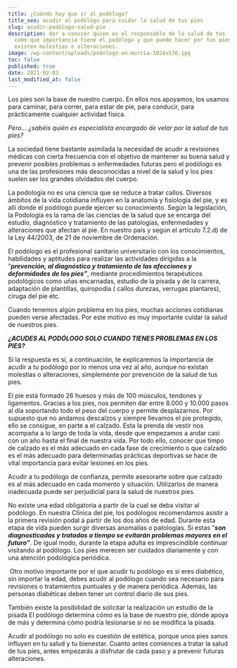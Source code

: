```yaml
---
title: ¿Cuándo hay que ir al podólogo?
title_seo: acudir al podólogo para cuidar la salud de tus pies
slug: acudir-podólogo-salud-pie
description: dar a conocer quien es el responsable de la salud de tus  pies asó
  como que importancia tiene el podólogo y que puede hacer por tus pies cuando
  existen molestias o alteraciones.
image: /wp-content/uploads/podologo-en-murcia-1024x576.jpg
toc: false
published: true
date: 2021-02-03
last_modified_at: false
---
```

Los pies son la base de nuestro cuerpo. En ellos nos apoyamos, los usamos para caminar, para correr, para estar de pie, para conducir, para prácticamente cualquier actividad física.  

*Pero… ¿sabéis quién es especialista encargado de velar por la salud de tus pies?*

La sociedad tiene bastante asimilada la necesidad de acudir a revisiones médicas con cierta frecuencia con el objetivo de mantener su buena salud y prevenir posibles problemas o enfermedades futuras pero el podólogo es una de las profesiones más desconocidas a nivel de la salud y los pies suelen ser los grandes olvidados del cuerpo. 

La podología no es una ciencia que se reduce a tratar callos. Diversos ámbitos de la vida cotidiana influyen en la anatomía y fisiología del pie, y es allí donde el podólogo puede ejercer su conocimiento. Según la legislación, la Podología es la rama de las ciencias de la salud que se encarga del estudio, diagnóstico y tratamiento de las patologías, enfermedades y alteraciones que afectan al pie. En nuestro país y según el artículo 7.2.d) de la Ley 44/2003, de 21 de noviembre de Ordenación.

El podólogo es el profesional sanitario universitario con los conocimientos, habilidades y aptitudes para realizar las actividades dirigidas a la “***prevención, al diagnóstico y tratamiento de las afecciones y deformidades de los pies”***, mediante procedimientos terapéuticos podológicos como uñas encarnadas, estudio de la pisada y de la carrera, adaptación de plantillas, quiropodia ( callos durezas, verrugas plantares), ciruga del pie etc. 

Cuando tenemos algún problema en los pies, muchas acciones cotidianas pueden verse afectadas. Por este motivo es muy importante cuidar la salud de nuestros pies.

***¿ACUDES AL PODÓLOGO SOLO CUANDO TIENES PROBLEMAS EN LOS PIES?*** 

Si la respuesta es sí, a continuación, te explicaremos la importancia de acudir a tu podólogo por lo menos una vez al año, aunque no existan molestias o alteraciones, simplemente por prevención de la salud de tus pies.

El pie está formado 26 huesos y más de 100 músculos, tendones y ligamentos. Gracias a los pies, nos permiten dar entre 8.000 y 10.000 pasos al día soportando todo el peso del cuerpo y permite desplazarnos. Por supuesto que no andamos descalzos y siempre llevamos el pie protegido, ello se consigue, en parte a el calzado. Esta la prenda de vestir nos acompaña a lo largo de toda la vida, desde que empezamos a andar casi con un año hasta el final de nuestra vida. Por todo ello, conocer que timpo de calzado es el más adecuado en cada fase de crecimiento o que calzado es el más adecuado para determinadas prácticas deportivas se hace de vital importancia para evitar lesiones en los pies.

Acudir a tu podólogo de confianza, permite asesorarte sobre que calzado es al más adecuado en cada momento y situación. Utilizarlos de manera inadecuada puede ser perjudicial para la salud de nuestros pies.

No existe una edad obligatoria a partir de la cual se deba visitar al podólogo. En nuestra Clínica del pie, los podólogos recomendamos asistir a la primera revisión podal a partir de los dos años de edad. Durante esta etapa de vida pueden surgir diversas anomalías o patologías. Si estas “***son diagnosticadas y tratadas a tiempo se evitarán problemas mayores en el futuro”***. De igual modo, durante la etapa adulta es imprescindible continuar visitando al podólogo. Los pies merecen ser cuidados diariamente y con una atención podológica periódica.

 Otro motivo importante por el que acudir tu podólogo es si eres diabético, sin importar la edad, debes acudir al podólogo cuando sea necesario para revisiones o tratamientos puntuales y de manera periódica. Además, las personas diabéticas deben tener un control diario de sus pies. 

También existe la posibilidad de solicitar la realización un estudio de la pisada El podólogo determina cómo es la base de nuestro pie, dónde apoya de más y determina cómo podría lesionarse si no se modifica la pisada.

Acudir al podólogo no solo es cuestión de estética, porque unos pies sanos influyen en tu salud y tu bienestar. Cuanto antes comiences a tratar la salud de tus pies, antes empezarás a disfrutar de cada paso y a prevenir futuras alteraciones.